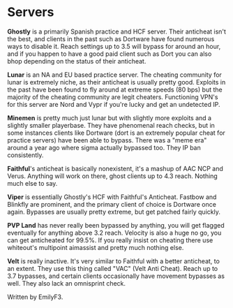 # Servers

**Ghostly** is a primarily Spanish practice and HCF server. Their anticheat isn't the best, and clients in the past such as Dortware have found numerous ways to disable it. Reach settings up to 3.5 will bypass for around an hour, and if you happen to have a good paid client such as Dort you can also bhop depending on the status of their anticheat.

**Lunar** is an NA and EU based practice server. The cheating community for lunar is extremely niche, as their anticheat is usually pretty good. Exploits in the past have been found to fly around at extreme speeds \(80 bps\) but the majority of the cheating community are legit cheaters. Functioning VPN's for this server are Nord and Vypr if you're lucky and get an undetected IP.

**Minemen** is pretty much just lunar but with slightly more exploits and a slightly smaller playerbase. They have phenomenal reach checks, but in some instances clients like Dortware \(dort is an extremely popular cheat for practice servers\) have been able to bypass. There was a "meme era" around a year ago where sigma actually bypassed too. They IP ban consistently.

**Faithful**'s anticheat is basically nonexistent, it's a mashup of AAC NCP and Verus. Anything will work on there, ghost clients up to 4.3 reach. Nothing much else to say.

**Viper** is essentially Ghostly's HCF with Faithful's Anticheat. Fastbow and Blinkfly are prominent, and the primary client of choice is Dortware once again. Bypasses are usually pretty extreme, but get patched fairly quickly.

**PVP Land** has never really been bypassed by anything, you will get flagged eventually for anything above 3.2 reach. Velocity is also a huge no go, you can get anticheated for 99.5%. If you really insist on cheating there use whiteout's multipoint aimassist and pretty much nothing else.

**Velt** is really inactive. It's very similar to Faithful with a better anticheat, to an extent. They use this thing called "VAC" \(Velt Anti Cheat\). Reach up to 3.7 bypasses, and certain clients occasionally have movement bypasses as well. They also lack an omnisprint check.

Written by EmilyF3.

